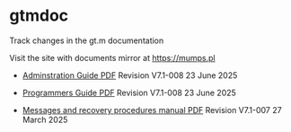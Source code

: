 # gtmdoc
	
Track changes in the gt.m documentation
	
 
	
Visit the site with documents mirror at https://mumps.pl
	
 
	
 
	
* [Adminstration Guide PDF](https://github.com/szydell/gtmdoc/blob/master/books/ao/UNIX_manual/ao_UNIX_screen.pdf) Revision V7.1-008 23 June 2025
	
* [Programmers Guide PDF](https://github.com/szydell/gtmdoc/blob/master/books/pg/UNIX_manual/pg_UNIX_screen.pdf) Revision V7.1-008 23 June 2025
	
* [Messages and recovery procedures manual PDF](https://github.com/szydell/gtmdoc/blob/master/books/mr/manual/mr_screen.pdf) Revision V7.1-007 27 March 2025
